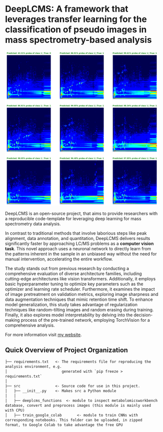 DeepLCMS: A framework that leverages transfer learning for the classification of pseudo images in mass spectrometry-based analysis
==============================

![Alt Text](demo.png "Examples of DeepLCMS predictions with probability estimates.")

DeepLCMS is an open-source project, that aims to provide researchers with a reproducible code-template for leveraging deep learning for mass spectrometry data analysis.

In contrast to traditional methods that involve laborious steps like peak alignment, data annotation, and quantitation, DeepLCMS delivers results significantly faster by approaching LC/MS problems as a **computer vision task**. This novel approach uses a neuronal network to directly learn from the patterns inherent in the sample in an unbiased way without the need for manual intervention, accelerating the entire workflow.

The study stands out from previous research by conducting a comprehensive evaluation of diverse architecture families, including cutting-edge architectures like vision transformers. Additionally, it employs basic hyperparameter tuning to optimize key parameters such as the optimizer and learning rate scheduler. Furthermore, it examines the impact of image pretreatment on validation metrics, exploring image sharpness and data augmentation techniques that mimic retention time shift. To enhance model generalization, this study takes advantage of regularization techniques like random-tilting images and random erasing during training. Finally, it also explores model interpretability by delving into the decision-making process of the pre-trained network, employing TorchVision for a comprehensive analysis.

For more information visit [my website](https://adamcseresznye.github.io/projects/DeepLCMS/DeepLCMS.html).

Quick Overview of Project Organization
------------

    ├── requirements.txt   <- The requirements file for reproducing the analysis environment, e.g.
    │                         generated with `pip freeze > requirements.txt`
    │
    ├── src                <- Source code for use in this project.
    │   ├── __init__.py    <- Makes src a Python module
    │   │
    │   ├── deeplcms_functions  <- module to inspect metabolomicsworkbench database, convert and preprocess images (this module is mainly used with CPU)
    │   ├── train_google_colab       <- module to train CNNs with corresponding notebooks. This folder can be uploaded, in zipped format, to Google Colab to take advantage the free GPU
